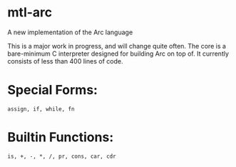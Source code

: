 mtl-arc
=======

A new implementation of the Arc language

This is a major work in progress, and will change quite often. The core is a bare-minimum C interpreter designed for building Arc on top of. It currently consists of less than 400 lines of code.

Special Forms:
==============
```assign, if, while, fn```

Builtin Functions:
==================
```is, +, -, *, /, pr, cons, car, cdr```